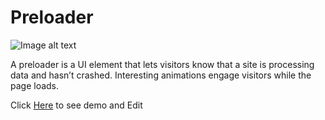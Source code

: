# Preloader

![Image alt text](https://i.ibb.co/SKPXT9W/demo.png) 

A preloader is a UI element that lets visitors know that a site is processing data and hasn’t crashed. Interesting animations engage visitors while the page loads.
 

Click [Here](https://codepen.io/emrankhan016/full/Rpxmed) to see demo and Edit


